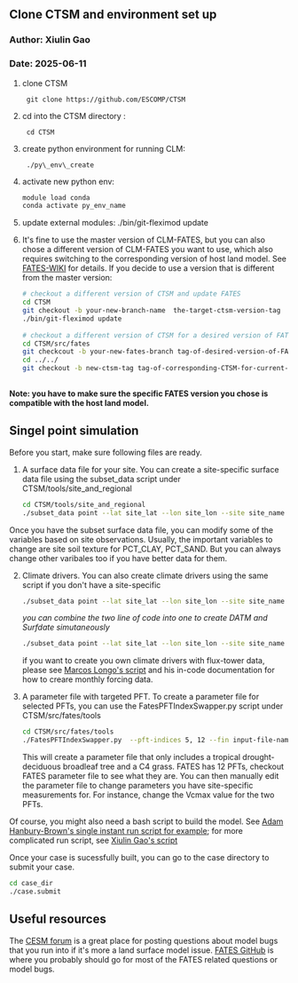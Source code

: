 ## Clone CTSM and environment set up
### Author: Xiulin Gao
### Date: 2025-06-11

1. clone CTSM 

		git clone https://github.com/ESCOMP/CTSM
		
2. cd into the CTSM directory : 

		cd CTSM
 
3. create python environment for running CLM: 

		./py\_env\_create


4. activate new python env:

	~~~bash
	module load conda
	conda activate py_env_name
	~~~

5.  update external modules: ./bin/git-fleximod update
6.  It's fine to use the master version of CLM-FATES, but you can also chose a different version of CLM-FATES you want to use, which also requires switching to the corresponding version of host land model. See [FATES-WIKI](https://fates-users-guide.readthedocs.io/en/latest/user/release-tags-compat-table.html) for details. If you decide to use a version that is different from the master version:

	~~~bash
	# checkout a different version of CTSM and update FATES
	cd CTSM
	git checkout -b your-new-branch-name  the-target-ctsm-version-tag
	./bin/git-fleximod update 	
		
	# checkout a different version of CTSM for a desired version of FATES
	cd CTSM/src/fates
	git checkcout -b your-new-fates-branch tag-of-desired-version-of-FATES
	cd ../../
	git checkout -b new-ctsm-tag tag-of-corresponding-CTSM-for-current-FATES
		
	~~~

**Note: you have to make sure the specific FATES version you chose is compatible with the host land model.** 
    

## Singel point simulation
Before you start, make sure following files are ready.

1. A surface data file for your site. You can create a site-specific surface data file using the subset_data script under CTSM/tools/site\_and\_regional

	~~~bash
	cd CTSM/tools/site_and_regional
	./subset_data point --lat site_lat --lon site_lon --site site_name --create-surface --surf-year 2000
	~~~
Once you have the subset surface data file, you can modify some of the variables based on site observations. Usually, the important variables to change are site soil texture for PCT\_CLAY, PCT_SAND. But you can always change other varibales too if you have better data for them. 
	
2. Climate drivers. You can also create climate drivers using the same script if you don't have a site-specific

	~~~bash
	./subset_data point --lat site_lat --lon site_lon --site site_name --create-datm --datm-syr start-year --datm-eyr end-year
	~~~
	*you can combine the two line of code into one to create DATM and Surfdate simutaneously*
	
	~~~bash
	./subset_data point --lat site_lat --lon site_lon --site site_name --create-surface --surf-year 2000 --create-datm --datm-syr start-year --datm-eyr end-year
	~~~
	
	if you want to create you own climate drivers with flux-tower data, please see [Marcos Longo's script](https://github.com/mpaiao/FATES_Utils/blob/master/make_fates_met_driver.Rmd) and his in-code documentation for how to creare monthly forcing data. 
	
3. A parameter file with targeted PFT. To create a parameter file for selected PFTs, you can use the FatesPFTIndexSwapper.py script under CTSM/src/fates/tools

	~~~bash
	cd CTSM/src/fates/tools
	./FatesPFTIndexSwapper.py  --pft-indices 5, 12 --fin input-file-name --fout output-file-name
	~~~
	
	This will create a parameter file that only includes a tropical drought-deciduous broadleaf tree and a C4 grass. FATES has 12 PFTs, checkout FATES parameter file to see what they are. 
	You can then manually edit the parameter file to change parameters you have site-specific measurements for. For instance, change the Vcmax value for the two PFTs. 
	

Of course, you might also need a bash script to build the model. See [Adam Hanbury-Brown's single instant run script for example](https://github.com/adamhb/california-fates/blob/main/run_scripts/build_single_point_case_single_inst.sh); for more complicated run script, see [Xiulin Gao's script](https://github.com/XiulinGao/Sierra-mixedConifer-project/blob/main/scripts/ctrl-resprt.sh)

Once your case is sucessfully built, you can go to the case directory to submit your case.

  ~~~bash
  cd case_dir
 ./case.submit
  ~~~

## Useful resources

The [CESM forum](https://bb.cgd.ucar.edu/cesm/) is a great place for posting questions about model bugs that you run into if it's more a land surface model issue.
[FATES GitHub](https://github.com/NGEET/fates) is where you probably should go for most of the FATES related questions or model bugs. 
	
	
	
	





    



   
   
    

 